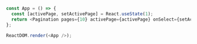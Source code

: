 <!--start-code-->

```js
const App = () => {
  const [activePage, setActivePage] = React.useState(1);
  return <Pagination pages={10} activePage={activePage} onSelect={setActivePage} />;
};

ReactDOM.render(<App />);
```

<!--end-code-->
